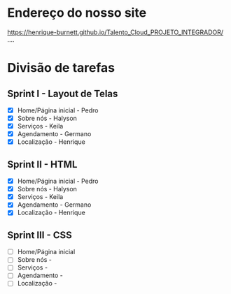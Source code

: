 # Endereço do nosso site
https://henrique-burnett.github.io/Talento_Cloud_PROJETO_INTEGRADOR/
....
# Divisão de tarefas

## Sprint I - Layout de Telas

- [x] Home/Página inicial - Pedro
- [x] Sobre nós - Halyson
- [x] Serviços - Keila
- [x] Agendamento - Germano
- [x] Localização - Henrique 

## Sprint II - HTML

- [x] Home/Página inicial - Pedro
- [x] Sobre nós - Halyson
- [x] Serviços - Keila
- [x] Agendamento - Germano
- [x] Localização - Henrique

## Sprint III - CSS

- [ ] Home/Página inicial
- [ ] Sobre nós - 
- [ ] Serviços - 
- [ ] Agendamento - 
- [ ] Localização -  
